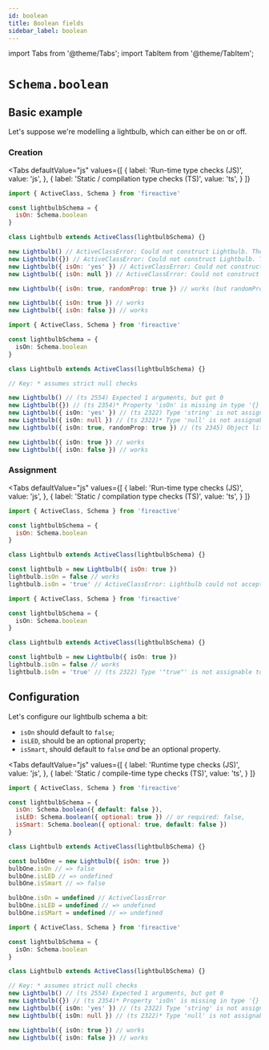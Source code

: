 ```yaml
---
id: boolean
title: Boolean fields
sidebar_label: boolean
---
```


import Tabs from '@theme/Tabs';
import TabItem from '@theme/TabItem';

# `Schema.boolean`

## Basic example
Let's suppose we're modelling a lightbulb, which can either be on or off.

### Creation
<Tabs
  defaultValue="js"
  values={[
    { label: 'Run-time type checks (JS)', value: 'js', },
    { label: 'Static / compilation type checks (TS)', value: 'ts', }
  ]}
>
<TabItem value='js'>

```js
import { ActiveClass, Schema } from 'fireactive'

const lightbulbSchema = {
  isOn: Schema.boolean
}

class Lightbulb extends ActiveClass(lightbulbSchema) {}

new Lightbulb() // ActiveClassError: Could not construct Lightbulb. The required property 'isOn' is missing
new Lightbulb({}) // ActiveClassError: Could not construct Lightbulb. The required property 'isOn' is missing
new Lightbulb({ isOn: 'yes' }) // ActiveClassError: Could not construct Lightbulb. The property 'isOn' is of the wrong type
new Lightbulb({ isOn: null }) // ActiveClassError: Could not construct Lightbulb. The property 'isOn' is of the wrong type

new Lightbulb({ isOn: true, randomProp: true }) // works (but randomProp gets ignored as it is not on the schema)

new Lightbulb({ isOn: true }) // works
new Lightbulb({ isOn: false }) // works
```

</TabItem>
<TabItem value='ts'>

```ts
import { ActiveClass, Schema } from 'fireactive'

const lightbulbSchema = {
  isOn: Schema.boolean
}

class Lightbulb extends ActiveClass(lightbulbSchema) {}

// Key: * assumes strict null checks

new Lightbulb() // (ts 2554) Expected 1 arguments, but got 0
new Lightbulb({}) // (ts 2354)* Property 'isOn' is missing in type '{}' but required in...
new Lightbulb({ isOn: 'yes' }) // (ts 2322) Type 'string' is not assignable to type 'boolean'
new Lightbulb({ isOn: null }) // (ts 2322)* Type 'null' is not assignable to type 'boolean'
new Lightbulb({ isOn: true, randomProp: true }) // (ts 2345) Object literal may only specify known properties, and 'randomProp' does not exist in type...

new Lightbulb({ isOn: true }) // works
new Lightbulb({ isOn: false }) // works
```

</TabItem>
</Tabs>

### Assignment
<Tabs
  defaultValue="js"
  values={[
    { label: 'Run-time type checks (JS)', value: 'js', },
    { label: 'Static / compilation type checks (TS)', value: 'ts', }
  ]}
>
<TabItem value='js'>

```js
import { ActiveClass, Schema } from 'fireactive'

const lightbulbSchema = {
  isOn: Schema.boolean
}

class Lightbulb extends ActiveClass(lightbulbSchema) {}

const lightbulb = new Lightbulb({ isOn: true })
lightbulb.isOn = false // works
lightbulb.isOn = 'true' // ActiveClassError: Lightbulb could not accept the value "true" (string) at path 'isOn'. The property 'isOn' is of the wrong type
```

</TabItem>
<TabItem value='ts'>

```ts
import { ActiveClass, Schema } from 'fireactive'

const lightbulbSchema = {
  isOn: Schema.boolean
}

class Lightbulb extends ActiveClass(lightbulbSchema) {}

const lightbulb = new Lightbulb({ isOn: true })
lightbulb.isOn = false // works
lightbulb.isOn = 'true' // (ts 2322) Type '"true"' is not assignable to type 'boolean'
```

</TabItem>
</Tabs>

## Configuration
Let's configure our lightbulb schema a bit:
* `isOn` should default to `false`;
* `isLED`, should be an optional property;
* `isSmart`, should default to `false` *and* be an optional property.

<Tabs
  defaultValue="js"
  values={[
    { label: 'Runtime type checks (JS)', value: 'js', },
    { label: 'Static / compile-time type checks (TS)', value: 'ts', }
  ]}
>
<TabItem value='js'>

```js
import { ActiveClass, Schema } from 'fireactive'

const lightbulbSchema = {
  isOn: Schema.boolean({ default: false }),
  isLED: Schema.boolean({ optional: true }) // or required: false,
  isSmart: Schema.boolean({ optional: true, default: false })
}

class Lightbulb extends ActiveClass(lightbulbSchema) {}

const bulbOne = new Lightbulb({ isOn: true })
bulbOne.isOn // => false
bulbOne.isLED // => undefined
bulbOne.isSmart // => false

bulbOne.isOn = undefined // ActiveClassError
bulbOne.isLED = undefined // => undefined
bulbOne.isSMart = undefined // => undefined
```

</TabItem>
<TabItem value='ts'>

```ts
import { ActiveClass, Schema } from 'fireactive'

const lightbulbSchema = {
  isOn: Schema.boolean
}

class Lightbulb extends ActiveClass(lightbulbSchema) {}

// Key: * assumes strict null checks
new Lightbulb() // (ts 2554) Expected 1 arguments, but got 0
new Lightbulb({}) // (ts 2354)* Property 'isOn' is missing in type '{}' but required in...
new Lightbulb({ isOn: 'yes' }) // (ts 2322) Type 'string' is not assignable to type 'boolean'
new Lightbulb({ isOn: null }) // (ts 2322)* Type 'null' is not assignable to type 'boolean'

new Lightbulb({ isOn: true }) // works
new Lightbulb({ isOn: false }) // works
```

</TabItem>
</Tabs>